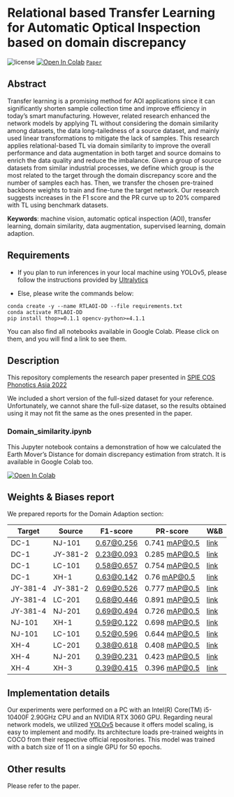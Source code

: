 # Relational based Transfer Learning for Automatic Optical Inspection based on domain discrepancy

![license](https://img.shields.io/github/license/ufoym/imbalanced-dataset-sampler.svg)
<a href="https://colab.research.google.com/drive/1qw5F_V8FH2yorPPX8H6_BKFIPiqhFyB3?usp=sharing" target="_parent"><img src="https://colab.research.google.com/assets/colab-badge.svg" alt="Open In Colab"/></a>
[`Paper`](https://spie.org/spie-cos-photonics-asia/presentation/Relational-based-transfer-learning-for-automatic-optical-inspection-based-on/12317-42?SSO=1)

## Abstract
Transfer learning is a promising method for AOI applications since it can significantly shorten sample collection time and improve efficiency in today’s smart manufacturing. However, related research enhanced the network models by applying TL without considering the domain similarity among datasets, the data long-tailedness of a source dataset, and mainly used linear transformations to mitigate the lack of samples. This research applies relational-based TL via domain similarity to improve the overall performance and data augmentation in both target and source domains to enrich the data quality and reduce the imbalance. Given a group of source datasets from similar industrial processes, we define which group is the most related to the target through the domain discrepancy score and the number of samples each has. Then, we transfer the chosen pre-trained backbone weights to train and fine-tune the target network. Our research suggests increases in the F1 score and the PR curve up to 20% compared with TL using benchmark datasets.

**Keywords**: machine vision, automatic optical inspection (AOI), transfer learning, domain similarity, data augmentation, supervised learning, domain adaption.

## Requirements

- If you plan to run inferences in your local machine using YOLOv5, please follow the instructions provided by [Ultralytics](https://github.com/ultralytics/yolov5)

- Else, please write the commands below:

```
conda create -y --name RTLAOI-DD --file requirements.txt 
conda activate RTLAOI-DD
pip install thop>=0.1.1 opencv-python>=4.1.1
```

You can also find all notebooks available in Google Colab. Please click on them, and you will find a link to see them.

## Description
This repository complements the research paper presented in [SPIE COS Phonotics Asia 2022](https://spie.org/spie-cos-photonics-asia/presentation/Relational-based-transfer-learning-for-automatic-optical-inspection-based-on/12317-42?SSO=1)

We included a short version of the full-sized dataset for your reference. Unfortunately, we cannot share the full-size dataset, so the results obtained using it may not fit the same as the ones presented in the paper.

### Domain_similarity.ipynb
This Jupyter notebook contains a demonstration of how we calculated the Earth Mover’s Distance for domain discrepancy estimation from stratch. It is available in Google Colab too.

<a href="https://colab.research.google.com/drive/1qw5F_V8FH2yorPPX8H6_BKFIPiqhFyB3?usp=sharing" target="_parent"><img src="https://colab.research.google.com/assets/colab-badge.svg" alt="Open In Colab"/></a>

## Weights & Biases report
We prepared reports for the Domain Adaption section:

| Target   | Source   | F1-score   | PR-score      | W&B |
| -------- | -------- | ---------- | ------------- | --- |
| DC-1     | NJ-101   | 0.67@0.256 | 0.741 mAP@0.5 | [link](https://wandb.ai/erikvalle/RTLAOI-DD-YOLOv5/runs/7845cv77) |
| DC-1     | JY-381-2 | 0.23@0.093 | 0.285 mAP@0.5 | [link](https://wandb.ai/erikvalle/RTLAOI-DD-YOLOv5/runs/1bl3g497) |
| DC-1     | LC-101   | 0.58@0.657 | 0.754 mAP@0.5 | [link](https://wandb.ai/erikvalle/RTLAOI-DD-YOLOv5/runs/2qkzqiwr) |
| DC-1     | XH-1     | 0.63@0.142 | 0.76 mAP@0.5  | [link](https://wandb.ai/erikvalle/RTLAOI-DD-YOLOv5/runs/3v637rsz) |
| JY-381-4 | JY-381-2 | 0.69@0.526 | 0.777 mAP@0.5 | [link](https://wandb.ai/erikvalle/RTLAOI-DD-YOLOv5/runs/lp8dl3d4) |
| JY-381-4 | LC-201   | 0.68@0.446 | 0.891 mAP@0.5 | [link](https://wandb.ai/erikvalle/RTLAOI-DD-YOLOv5/runs/8ekxmk79) |
| JY-381-4 | NJ-201   | 0.69@0.494 | 0.726 mAP@0.5 | [link](https://wandb.ai/erikvalle/RTLAOI-DD-YOLOv5/runs/1ngcalqv) |
| NJ-101   | XH-1     | 0.59@0.122 | 0.698 mAP@0.5 | [link](https://wandb.ai/erikvalle/RTLAOI-DD-YOLOv5/runs/31r7hvb6) |
| NJ-101   | LC-101   | 0.52@0.596 | 0.644 mAP@0.5 | [link](https://wandb.ai/erikvalle/RTLAOI-DD-YOLOv5/runs/3rmd0doh) |
| XH-4     | LC-201   | 0.38@0.618 | 0.408 mAP@0.5 | [link](https://wandb.ai/erikvalle/RTLAOI-DD-YOLOv5/runs/1iretvnb) |
| XH-4     | NJ-201   | 0.39@0.231 | 0.423 mAP@0.5 | [link](https://wandb.ai/erikvalle/RTLAOI-DD-YOLOv5/runs/cjb0e2l6) |
| XH-4     | XH-3     | 0.39@0.415 | 0.396 mAP@0.5 | [link](https://wandb.ai/erikvalle/RTLAOI-DD-YOLOv5/runs/1u5yyl33) |

## Implementation details
Our experiments were performed on a PC with an Intel(R) Core(TM) i5-10400F 2.90GHz CPU and an NVIDIA RTX 3060 GPU. Regarding neural network models, we utilized [YOLOv5](https://github.com/ultralytics/yolov5) because it offers model scaling, is easy to implement and modify. Its architecture loads pre-trained weights in COCO from their respective official repositories. This model was trained with a batch size of 11 on a single GPU for 50 epochs. 

## Other results
Please refer to the paper.
